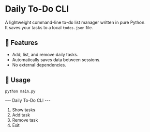 # Daily To-Do CLI

A lightweight command-line to-do list manager written in pure Python.  
It saves your tasks to a local `todos.json` file.

## 🧩 Features
- Add, list, and remove daily tasks.
- Automatically saves data between sessions.
- No external dependencies.

## 🚀 Usage
```bash
python main.py
```

--- Daily To-Do CLI ---
1. Show tasks
2. Add task
3. Remove task
4. Exit
